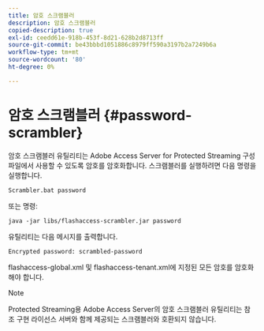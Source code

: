 ```yaml
---
title: 암호 스크램블러
description: 암호 스크램블러
copied-description: true
exl-id: ceedd61e-918b-453f-8d21-628b2d8713ff
source-git-commit: be43bbbd1051886c8979ff590a3197b2a7249b6a
workflow-type: tm+mt
source-wordcount: '80'
ht-degree: 0%

---
```


# 암호 스크램블러 {#password-scrambler}

암호 스크램블러 유틸리티는 Adobe Access Server for Protected Streaming 구성 파일에서 사용할 수 있도록 암호를 암호화합니다. 스크램블러를 실행하려면 다음 명령을 실행합니다.

```
Scrambler.bat password 
```

또는 명령:

```
java -jar libs/flashaccess-scrambler.jar password  
```

유틸리티는 다음 메시지를 출력합니다.

```
Encrypted password: scrambled-password 
```

flashaccess-global.xml 및 flashaccess-tenant.xml에 지정된 모든 암호를 암호화해야 합니다.

>[!NOTE]
>
>Protected Streaming용 Adobe Access Server의 암호 스크램블러 유틸리티는 참조 구현 라이선스 서버와 함께 제공되는 스크램블러와 호환되지 않습니다.
